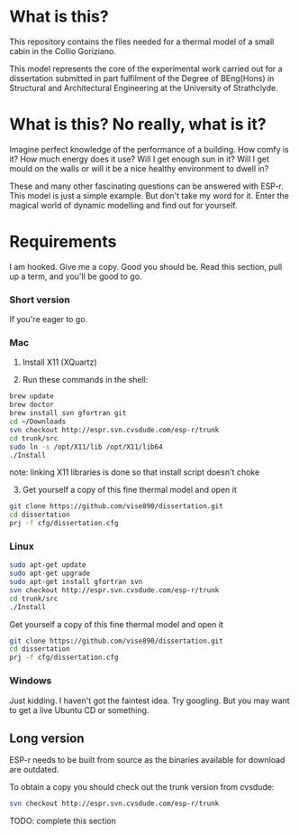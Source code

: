 # What is this?
This repository contains the files needed for a thermal model of a small
cabin in the Collio Goriziano.

This model represents the core of the experimental work carried out for a dissertation
submitted in part fulfilment of the Degree of BEng(Hons) in Structural
and Architectural Engineering at the University of Strathclyde.

# What is this? No really, what is it?
Imagine perfect knowledge of the performance of a building. How comfy is
it? How much energy does it use?  Will I get enough sun in it? Will I
get mould on the walls or will it be a nice healthy environment to dwell
in?

These and many other fascinating questions can be answered with ESP-r.
This model is just a simple example. But don't take my word for it.
Enter the magical world of dynamic modelling and find out for yourself.

# Requirements
I am hooked. Give me a copy.
Good you should be. Read this section, pull up a term, and you'll be good to go.

### Short version
If you're eager to go.
### Mac
1. Install X11 (XQuartz)

2. Run these commands in the shell:

```bash
brew update
brew doctor
brew install svn gfortran git
cd ~/Downloads
svn checkout http://espr.svn.cvsdude.com/esp-r/trunk
cd trunk/src
sudo ln -s /opt/X11/lib /opt/X11/lib64 
./Install
```
note: linking X11 libraries is done so that install script doesn't choke

3. Get yourself a copy of this fine thermal model and open it

```bash
git clone https://github.com/vise890/dissertation.git
cd dissertation
prj -f cfg/dissertation.cfg
```

### Linux
```bash
sudo apt-get update
sudo apt-get upgrade
sudo apt-get install gfortran svn
svn checkout http://espr.svn.cvsdude.com/esp-r/trunk
cd trunk/src
./Install
```
Get yourself a copy of this fine thermal model and open it
```bash
git clone https://github.com/vise890/dissertation.git
cd dissertation
prj -f cfg/dissertation.cfg
```

### Windows

Just kidding. I haven't got the faintest idea. Try googling. But you may
want to get a live Ubuntu CD or something.

## Long version

ESP-r needs to be built from source as the binaries available for
download are outdated.

To obtain a copy you should check out the trunk version from cvsdude:

```bash
svn checkout http://espr.svn.cvsdude.com/esp-r/trunk
```

TODO: complete this section
